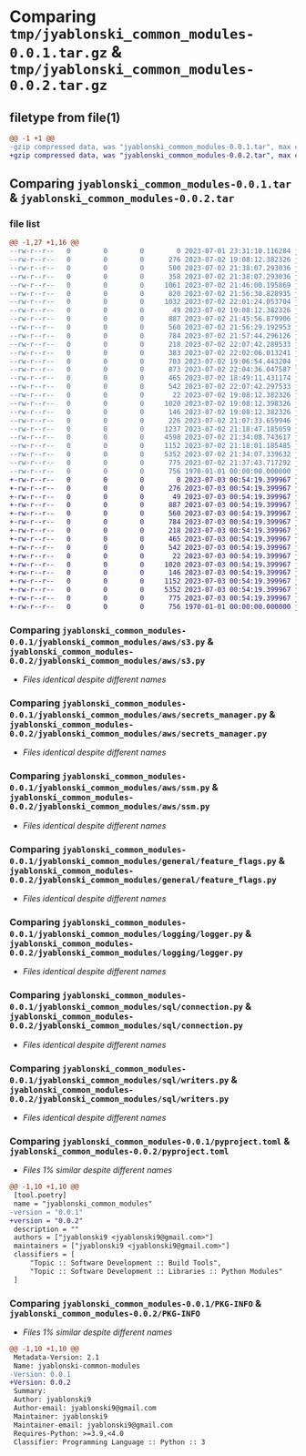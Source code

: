 # Comparing `tmp/jyablonski_common_modules-0.0.1.tar.gz` & `tmp/jyablonski_common_modules-0.0.2.tar.gz`

## filetype from file(1)

```diff
@@ -1 +1 @@
-gzip compressed data, was "jyablonski_common_modules-0.0.1.tar", max compression
+gzip compressed data, was "jyablonski_common_modules-0.0.2.tar", max compression
```

## Comparing `jyablonski_common_modules-0.0.1.tar` & `jyablonski_common_modules-0.0.2.tar`

### file list

```diff
@@ -1,27 +1,16 @@
--rw-r--r--   0        0        0        0 2023-07-01 23:31:10.116284 jyablonski_common_modules-0.0.1/jyablonski_common_modules/__init__.py
--rw-r--r--   0        0        0      276 2023-07-02 19:08:12.382326 jyablonski_common_modules-0.0.1/jyablonski_common_modules/aws/__init__.py
--rw-r--r--   0        0        0      500 2023-07-02 21:38:07.293036 jyablonski_common_modules-0.0.1/jyablonski_common_modules/aws/__pycache__/__init__.cpython-39.pyc
--rw-r--r--   0        0        0      358 2023-07-02 21:38:07.293036 jyablonski_common_modules-0.0.1/jyablonski_common_modules/aws/__pycache__/exceptions.cpython-39.pyc
--rw-r--r--   0        0        0     1061 2023-07-02 21:46:00.195869 jyablonski_common_modules-0.0.1/jyablonski_common_modules/aws/__pycache__/s3.cpython-39.pyc
--rw-r--r--   0        0        0      820 2023-07-02 21:56:30.828935 jyablonski_common_modules-0.0.1/jyablonski_common_modules/aws/__pycache__/secrets_manager.cpython-39.pyc
--rw-r--r--   0        0        0     1032 2023-07-02 22:01:24.053704 jyablonski_common_modules-0.0.1/jyablonski_common_modules/aws/__pycache__/ssm.cpython-39.pyc
--rw-r--r--   0        0        0       49 2023-07-02 19:08:12.382326 jyablonski_common_modules-0.0.1/jyablonski_common_modules/aws/exceptions.py
--rw-r--r--   0        0        0      887 2023-07-02 21:45:56.879906 jyablonski_common_modules-0.0.1/jyablonski_common_modules/aws/s3.py
--rw-r--r--   0        0        0      560 2023-07-02 21:56:29.192953 jyablonski_common_modules-0.0.1/jyablonski_common_modules/aws/secrets_manager.py
--rw-r--r--   0        0        0      784 2023-07-02 21:57:44.296126 jyablonski_common_modules-0.0.1/jyablonski_common_modules/aws/ssm.py
--rw-r--r--   0        0        0      218 2023-07-02 22:07:42.289533 jyablonski_common_modules-0.0.1/jyablonski_common_modules/general/__init__.py
--rw-r--r--   0        0        0      383 2023-07-02 22:02:06.013241 jyablonski_common_modules-0.0.1/jyablonski_common_modules/general/__pycache__/__init__.cpython-39.pyc
--rw-r--r--   0        0        0      703 2023-07-02 19:06:54.443204 jyablonski_common_modules-0.0.1/jyablonski_common_modules/general/__pycache__/core.cpython-39.pyc
--rw-r--r--   0        0        0      873 2023-07-02 22:04:36.047587 jyablonski_common_modules-0.0.1/jyablonski_common_modules/general/__pycache__/feature_flags.cpython-39.pyc
--rw-r--r--   0        0        0      465 2023-07-02 18:49:11.431174 jyablonski_common_modules-0.0.1/jyablonski_common_modules/general/core.py
--rw-r--r--   0        0        0      542 2023-07-02 22:07:42.297533 jyablonski_common_modules-0.0.1/jyablonski_common_modules/general/feature_flags.py
--rw-r--r--   0        0        0       22 2023-07-02 19:08:12.382326 jyablonski_common_modules-0.0.1/jyablonski_common_modules/logging/__init__.py
--rw-r--r--   0        0        0     1020 2023-07-02 19:08:12.398326 jyablonski_common_modules-0.0.1/jyablonski_common_modules/logging/logger.py
--rw-r--r--   0        0        0      146 2023-07-02 19:08:12.382326 jyablonski_common_modules-0.0.1/jyablonski_common_modules/sql/__init__.py
--rw-r--r--   0        0        0      226 2023-07-02 21:07:33.659946 jyablonski_common_modules-0.0.1/jyablonski_common_modules/sql/__pycache__/__init__.cpython-39.pyc
--rw-r--r--   0        0        0     1237 2023-07-02 21:18:47.185059 jyablonski_common_modules-0.0.1/jyablonski_common_modules/sql/__pycache__/connection.cpython-39.pyc
--rw-r--r--   0        0        0     4598 2023-07-02 21:34:08.743617 jyablonski_common_modules-0.0.1/jyablonski_common_modules/sql/__pycache__/writers.cpython-39.pyc
--rw-r--r--   0        0        0     1152 2023-07-02 21:18:01.185485 jyablonski_common_modules-0.0.1/jyablonski_common_modules/sql/connection.py
--rw-r--r--   0        0        0     5352 2023-07-02 21:34:07.339632 jyablonski_common_modules-0.0.1/jyablonski_common_modules/sql/writers.py
--rw-r--r--   0        0        0      775 2023-07-02 21:37:43.717292 jyablonski_common_modules-0.0.1/pyproject.toml
--rw-r--r--   0        0        0      756 1970-01-01 00:00:00.000000 jyablonski_common_modules-0.0.1/PKG-INFO
+-rw-r--r--   0        0        0        0 2023-07-03 00:54:19.399967 jyablonski_common_modules-0.0.2/jyablonski_common_modules/__init__.py
+-rw-r--r--   0        0        0      276 2023-07-03 00:54:19.399967 jyablonski_common_modules-0.0.2/jyablonski_common_modules/aws/__init__.py
+-rw-r--r--   0        0        0       49 2023-07-03 00:54:19.399967 jyablonski_common_modules-0.0.2/jyablonski_common_modules/aws/exceptions.py
+-rw-r--r--   0        0        0      887 2023-07-03 00:54:19.399967 jyablonski_common_modules-0.0.2/jyablonski_common_modules/aws/s3.py
+-rw-r--r--   0        0        0      560 2023-07-03 00:54:19.399967 jyablonski_common_modules-0.0.2/jyablonski_common_modules/aws/secrets_manager.py
+-rw-r--r--   0        0        0      784 2023-07-03 00:54:19.399967 jyablonski_common_modules-0.0.2/jyablonski_common_modules/aws/ssm.py
+-rw-r--r--   0        0        0      218 2023-07-03 00:54:19.399967 jyablonski_common_modules-0.0.2/jyablonski_common_modules/general/__init__.py
+-rw-r--r--   0        0        0      465 2023-07-03 00:54:19.399967 jyablonski_common_modules-0.0.2/jyablonski_common_modules/general/core.py
+-rw-r--r--   0        0        0      542 2023-07-03 00:54:19.399967 jyablonski_common_modules-0.0.2/jyablonski_common_modules/general/feature_flags.py
+-rw-r--r--   0        0        0       22 2023-07-03 00:54:19.399967 jyablonski_common_modules-0.0.2/jyablonski_common_modules/logging/__init__.py
+-rw-r--r--   0        0        0     1020 2023-07-03 00:54:19.399967 jyablonski_common_modules-0.0.2/jyablonski_common_modules/logging/logger.py
+-rw-r--r--   0        0        0      146 2023-07-03 00:54:19.399967 jyablonski_common_modules-0.0.2/jyablonski_common_modules/sql/__init__.py
+-rw-r--r--   0        0        0     1152 2023-07-03 00:54:19.399967 jyablonski_common_modules-0.0.2/jyablonski_common_modules/sql/connection.py
+-rw-r--r--   0        0        0     5352 2023-07-03 00:54:19.399967 jyablonski_common_modules-0.0.2/jyablonski_common_modules/sql/writers.py
+-rw-r--r--   0        0        0      775 2023-07-03 00:54:19.399967 jyablonski_common_modules-0.0.2/pyproject.toml
+-rw-r--r--   0        0        0      756 1970-01-01 00:00:00.000000 jyablonski_common_modules-0.0.2/PKG-INFO
```

### Comparing `jyablonski_common_modules-0.0.1/jyablonski_common_modules/aws/s3.py` & `jyablonski_common_modules-0.0.2/jyablonski_common_modules/aws/s3.py`

 * *Files identical despite different names*

### Comparing `jyablonski_common_modules-0.0.1/jyablonski_common_modules/aws/secrets_manager.py` & `jyablonski_common_modules-0.0.2/jyablonski_common_modules/aws/secrets_manager.py`

 * *Files identical despite different names*

### Comparing `jyablonski_common_modules-0.0.1/jyablonski_common_modules/aws/ssm.py` & `jyablonski_common_modules-0.0.2/jyablonski_common_modules/aws/ssm.py`

 * *Files identical despite different names*

### Comparing `jyablonski_common_modules-0.0.1/jyablonski_common_modules/general/feature_flags.py` & `jyablonski_common_modules-0.0.2/jyablonski_common_modules/general/feature_flags.py`

 * *Files identical despite different names*

### Comparing `jyablonski_common_modules-0.0.1/jyablonski_common_modules/logging/logger.py` & `jyablonski_common_modules-0.0.2/jyablonski_common_modules/logging/logger.py`

 * *Files identical despite different names*

### Comparing `jyablonski_common_modules-0.0.1/jyablonski_common_modules/sql/connection.py` & `jyablonski_common_modules-0.0.2/jyablonski_common_modules/sql/connection.py`

 * *Files identical despite different names*

### Comparing `jyablonski_common_modules-0.0.1/jyablonski_common_modules/sql/writers.py` & `jyablonski_common_modules-0.0.2/jyablonski_common_modules/sql/writers.py`

 * *Files identical despite different names*

### Comparing `jyablonski_common_modules-0.0.1/pyproject.toml` & `jyablonski_common_modules-0.0.2/pyproject.toml`

 * *Files 1% similar despite different names*

```diff
@@ -1,10 +1,10 @@
 [tool.poetry]
 name = "jyablonski_common_modules"
-version = "0.0.1"
+version = "0.0.2"
 description = ""
 authors = ["jyablonski9 <jyablonski9@gmail.com>"]
 maintainers = ["jyablonski9 <jyablonski9@gmail.com>"]
 classifiers = [
     "Topic :: Software Development :: Build Tools",
     "Topic :: Software Development :: Libraries :: Python Modules"
 ]
```

### Comparing `jyablonski_common_modules-0.0.1/PKG-INFO` & `jyablonski_common_modules-0.0.2/PKG-INFO`

 * *Files 1% similar despite different names*

```diff
@@ -1,10 +1,10 @@
 Metadata-Version: 2.1
 Name: jyablonski-common-modules
-Version: 0.0.1
+Version: 0.0.2
 Summary: 
 Author: jyablonski9
 Author-email: jyablonski9@gmail.com
 Maintainer: jyablonski9
 Maintainer-email: jyablonski9@gmail.com
 Requires-Python: >=3.9,<4.0
 Classifier: Programming Language :: Python :: 3
```

